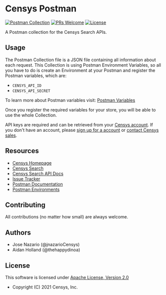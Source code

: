 # Censys Postman

[![Postman Collection](https://img.shields.io/badge/Postman-Collection%20v2.1-orange?logo=postman)](https://www.python.org/downloads/)
[![PRs Welcome](https://img.shields.io/badge/PRs-welcome-organge.svg?logo=git&logoColor=organge)](http://makeapullrequest.com)
[![License](https://img.shields.io/github/license/censys/censys-postman?logo=apache)](LICENSE)

A Postman collection for the Censys Search APIs.

## Usage

The Postman Collection file is a JSON file containing all information about each request. This Collection is using Postman Environment Variables, so all you have to do is create an Environment at your Postman and register the Postman variables, which are:

- `CENSYS_API_ID`
- `CENSYS_API_SECRET`

To learn more about Postman variables visit: [Postman Variables](https://learning.postman.com/docs/sending-requests/variables/)

Once you register the required variables for your store, you will be able to use the whole Collection.

API keys are required and can be retrieved from your [Censys account](https://search.censys.io/account/api). If you don't have an account, please [sign up for a account](https://search.censys.io/register) or [contact Censys sales](https://censys.io/contact-sales).

## Resources

- [Censys Homepage](https://censys.io/)
- [Censys Search](https://search.censys.io/)
- [Censys Search API Docs](https://search.censys.io/api)
- [Issue Tracker](https://github.com/censys/censys-postman/issues)
- [Postman Documentation](https://learning.postman.com/docs/)
- [Postman Environments](https://learning.postman.com/docs/sending-requests/managing-environments/)

## Contributing

All contributions (no matter how small) are always welcome.

## Authors

- Jose Nazario (@jnazarioCensys)
- Aidan Holland (@thehappydinoa)

## License

This software is licensed under [Apache License, Version 2.0](http://www.apache.org/licenses/LICENSE-2.0)

- Copyright (C) 2021 Censys, Inc.
